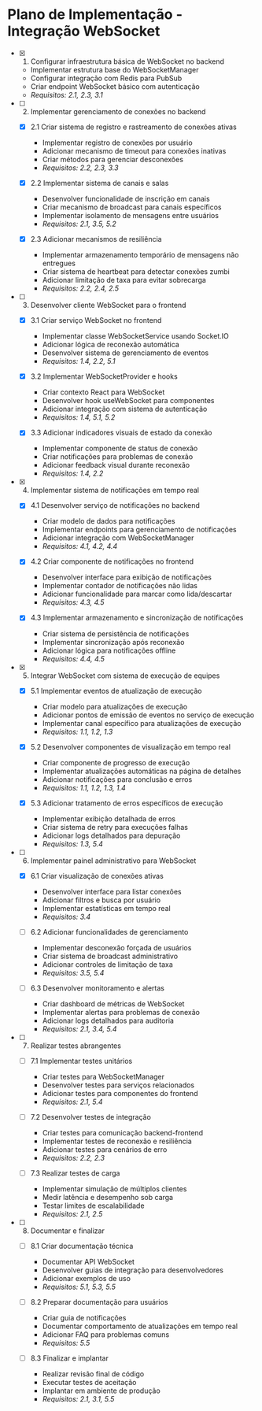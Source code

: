 # Plano de Implementação - Integração WebSocket

- [x] 1. Configurar infraestrutura básica de WebSocket no backend


  - Implementar estrutura base do WebSocketManager
  - Configurar integração com Redis para PubSub
  - Criar endpoint WebSocket básico com autenticação
  - _Requisitos: 2.1, 2.3, 3.1_

- [ ] 2. Implementar gerenciamento de conexões no backend
  - [x] 2.1 Criar sistema de registro e rastreamento de conexões ativas


    - Implementar registro de conexões por usuário
    - Adicionar mecanismo de timeout para conexões inativas
    - Criar métodos para gerenciar desconexões
    - _Requisitos: 2.2, 2.3, 3.3_

  - [x] 2.2 Implementar sistema de canais e salas


    - Desenvolver funcionalidade de inscrição em canais
    - Criar mecanismo de broadcast para canais específicos
    - Implementar isolamento de mensagens entre usuários
    - _Requisitos: 2.1, 3.5, 5.2_

  - [x] 2.3 Adicionar mecanismos de resiliência



    - Implementar armazenamento temporário de mensagens não entregues
    - Criar sistema de heartbeat para detectar conexões zumbi
    - Adicionar limitação de taxa para evitar sobrecarga
    - _Requisitos: 2.2, 2.4, 2.5_

- [ ] 3. Desenvolver cliente WebSocket para o frontend
  - [x] 3.1 Criar serviço WebSocket no frontend


    - Implementar classe WebSocketService usando Socket.IO
    - Adicionar lógica de reconexão automática
    - Desenvolver sistema de gerenciamento de eventos
    - _Requisitos: 1.4, 2.2, 5.1_

  - [x] 3.2 Implementar WebSocketProvider e hooks




    - Criar contexto React para WebSocket
    - Desenvolver hook useWebSocket para componentes
    - Adicionar integração com sistema de autenticação
    - _Requisitos: 1.4, 5.1, 5.2_

  - [x] 3.3 Adicionar indicadores visuais de estado da conexão




    - Implementar componente de status de conexão
    - Criar notificações para problemas de conexão
    - Adicionar feedback visual durante reconexão
    - _Requisitos: 1.4, 2.2_

- [x] 4. Implementar sistema de notificações em tempo real



  - [x] 4.1 Desenvolver serviço de notificações no backend


    - Criar modelo de dados para notificações
    - Implementar endpoints para gerenciamento de notificações
    - Adicionar integração com WebSocketManager
    - _Requisitos: 4.1, 4.2, 4.4_

  - [x] 4.2 Criar componente de notificações no frontend


    - Desenvolver interface para exibição de notificações
    - Implementar contador de notificações não lidas
    - Adicionar funcionalidade para marcar como lida/descartar
    - _Requisitos: 4.3, 4.5_

  - [x] 4.3 Implementar armazenamento e sincronização de notificações


    - Criar sistema de persistência de notificações
    - Implementar sincronização após reconexão
    - Adicionar lógica para notificações offline
    - _Requisitos: 4.4, 4.5_

- [x] 5. Integrar WebSocket com sistema de execução de equipes


  - [x] 5.1 Implementar eventos de atualização de execução


    - Criar modelo para atualizações de execução
    - Adicionar pontos de emissão de eventos no serviço de execução
    - Implementar canal específico para atualizações de execução
    - _Requisitos: 1.1, 1.2, 1.3_



  - [x] 5.2 Desenvolver componentes de visualização em tempo real





    - Criar componente de progresso de execução
    - Implementar atualizações automáticas na página de detalhes
    - Adicionar notificações para conclusão e erros
    - _Requisitos: 1.1, 1.2, 1.3, 1.4_

  - [x] 5.3 Adicionar tratamento de erros específicos de execução


    - Implementar exibição detalhada de erros
    - Criar sistema de retry para execuções falhas
    - Adicionar logs detalhados para depuração
    - _Requisitos: 1.3, 5.4_

- [ ] 6. Implementar painel administrativo para WebSocket
  - [x] 6.1 Criar visualização de conexões ativas



    - Desenvolver interface para listar conexões
    - Adicionar filtros e busca por usuário
    - Implementar estatísticas em tempo real
    - _Requisitos: 3.4_

  - [ ] 6.2 Adicionar funcionalidades de gerenciamento



    - Implementar desconexão forçada de usuários
    - Criar sistema de broadcast administrativo
    - Adicionar controles de limitação de taxa
    - _Requisitos: 3.5, 5.4_

  - [ ] 6.3 Desenvolver monitoramento e alertas
    - Criar dashboard de métricas de WebSocket
    - Implementar alertas para problemas de conexão
    - Adicionar logs detalhados para auditoria
    - _Requisitos: 2.1, 3.4, 5.4_

- [ ] 7. Realizar testes abrangentes
  - [ ] 7.1 Implementar testes unitários
    - Criar testes para WebSocketManager
    - Desenvolver testes para serviços relacionados
    - Adicionar testes para componentes do frontend
    - _Requisitos: 2.1, 5.4_

  - [ ] 7.2 Desenvolver testes de integração
    - Criar testes para comunicação backend-frontend
    - Implementar testes de reconexão e resiliência
    - Adicionar testes para cenários de erro
    - _Requisitos: 2.2, 2.3_

  - [ ] 7.3 Realizar testes de carga
    - Implementar simulação de múltiplos clientes
    - Medir latência e desempenho sob carga
    - Testar limites de escalabilidade
    - _Requisitos: 2.1, 2.5_

- [ ] 8. Documentar e finalizar
  - [ ] 8.1 Criar documentação técnica
    - Documentar API WebSocket
    - Desenvolver guias de integração para desenvolvedores
    - Adicionar exemplos de uso
    - _Requisitos: 5.1, 5.3, 5.5_

  - [ ] 8.2 Preparar documentação para usuários
    - Criar guia de notificações
    - Documentar comportamento de atualizações em tempo real
    - Adicionar FAQ para problemas comuns
    - _Requisitos: 5.5_

  - [ ] 8.3 Finalizar e implantar
    - Realizar revisão final de código
    - Executar testes de aceitação
    - Implantar em ambiente de produção
    - _Requisitos: 2.1, 3.1, 5.5_
